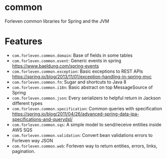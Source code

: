 # common

Forleven common libraries for Spring and the JVM

# Features

- `com.forleven.common.domain`: Base of fields in some tables
- `com.forleven.common.event`: Generic events in spring https://www.baeldung.com/spring-events
- `com.forleven.common.exception`: Basic exceptions to REST APIs https://spring.io/blog/2013/11/01/exception-handling-in-spring-mvc
- `com.forleven.common.fn`: Sugar and shortcuts to Java 8
- `com.forleven.common.i18n`: Basic abstract on top MessageSource of Spring
- `com.forleven.common.json`: Every serializers to helpful return in Jackson different types
- `com.forleven.common.specification`: Common queries with specification https://spring.io/blog/2011/04/26/advanced-spring-data-jpa-specifications-and-querydsl/
- `com.forleven.common.sqs`: A simple model to send/receive entities inside AWS SQS
- `com.forleven.common.validation`: Convert bean validations errors to Forleven way JSON
- `com.forleven.common.web`: Forleven way to return entities, errors, links, pagination.

